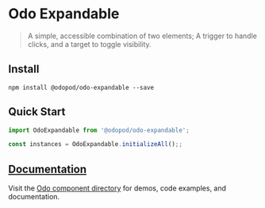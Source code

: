 # Odo Expandable

> A simple, accessible combination of two elements; A trigger to handle clicks, and a target to toggle visibility.

## Install

```shell
npm install @odopod/odo-expandable --save
```

## Quick Start

```js
import OdoExpandable from '@odopod/odo-expandable';

const instances = OdoExpandable.initializeAll();;
```

## [Documentation][permalink]

Visit the [Odo component directory][permalink] for demos, code examples, and documentation.

[permalink]: http://code.odopod.com/odo-expandable/
